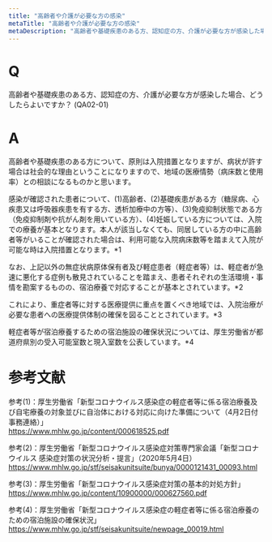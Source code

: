 ```yaml
---
title: "高齢者や介護が必要な方の感染"
metaTitle: "高齢者や介護が必要な方の感染"
metaDescription: "高齢者や基礎疾患のある方、認知症の方、介護が必要な方が感染した場合、どうしたらよいですか？"
---
```


# Q
高齢者や基礎疾患のある方、認知症の方、介護が必要な方が感染した場合、どうしたらよいですか？
(QA02-01)
​
# A
高齢者や基礎疾患のある方について、原則は入院措置となりますが、病状が許す場合は社会的な理由ということになりますので、地域の医療情勢（病床数と使用率）との相談になるものかと思います。  
  
感染が確認された患者について、(1)高齢者、(2)基礎疾患がある方（糖尿病、心疾患又は呼吸器疾患を有する方、透析加療中の方等）、(3)免疫抑制状態である方（免疫抑制剤や抗がん剤を用いている方）、(4)妊娠している方については、入院での療養が基本となります。本人が該当しなくても、同居している方の中に高齢者等がいることが確認された場合は、利用可能な入院病床数等を踏まえて入院が可能な時は入院措置となります。*1  
  
なお、上記以外の無症状病原体保有者及び軽症患者（軽症者等）は、軽症者が急速に悪化する症例も散見されていることを踏まえ、患者それぞれの生活環境・事情を勘案するものの、宿泊療養で対応することが基本とされています。*2  
  
これにより、重症者等に対する医療提供に重点を置くべき地域では、入院治療が必要な患者への医療提供体制の確保を図ることとされています。*3  
  
軽症者等が宿泊療養するための宿泊施設の確保状況については、厚生労働省が都道府県別の受入可能室数と現入室数を公表しています。*4

# 参考文献
参考(1)：厚生労働省「新型コロナウイルス感染症の軽症者等に係る宿泊療養及び自宅療養の対象並びに自治体における対応に向けた準備について（4月2日付事務連絡）」  
https://www.mhlw.go.jp/content/000618525.pdf  
  
参考(2)：厚生労働省「新型コロナウイルス感染症対策専門家会議「新型コロナウイルス 感染症対策の状況分析・提言」（2020年5月4日）  
https://www.mhlw.go.jp/stf/seisakunitsuite/bunya/0000121431_00093.html  
  
参考(3)：厚生労働省「新型コロナウイルス感染症対策の基本的対処方針」  
https://www.mhlw.go.jp/content/10900000/000627560.pdf  
  
参考(4)：厚生労働省「新型コロナウイルス感染症の軽症者等に係る宿泊療養のための宿泊施設の確保状況」  
https://www.mhlw.go.jp/stf/seisakunitsuite/newpage_00019.html